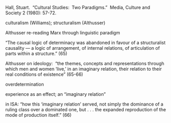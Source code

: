 Hall, Stuart.  “Cultural Studies:  Two Paradigms.”  Media, Culture and Society 2 (1980): 57-72.


culturalism (Williams); structuralism (Althusser)

Althusser re-reading Marx through linguistic paradigm

“The causal logic of determinacy was abandoned in favour of a structuralist causality — a logic of arrangement, of internal relations, of articulation of parts within a structure.” (65)

Althusser on ideology:  “the themes, concepts and representations through which men and women ‘live,’ in an imaginary relation, their relation to their real conditions of existence” (65-66)

overdetermination

experience as an effect; an “imaginary relation”

in ISA: “how this ‘imaginary relation’ served, not simply the dominance of a ruling class over a dominated one, but . . . the expanded reproduction of the mode of production itself.” (66)


